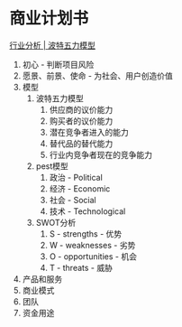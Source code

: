 # 商业计划书

[行业分析 | 波特五力模型](https://zhuanlan.zhihu.com/p/129891305)

1. 初心 - 判断项目风险
2. 愿景、前景、使命 - 为社会、用户创造价值
3. 模型
   1. 波特五力模型
      1. 供应商的议价能力
      2. 购买者的议价能力
      3. 潜在竞争者进入的能力
      4. 替代品的替代能力
      5. 行业内竞争者现在的竞争能力
   2. pest模型
      1. 政治 - Political
      2. 经济 - Economic
      3. 社会 - Social
      4. 技术 - Technological
   3. SWOT分析
      1. S - strengths - 优势
      2. W - weaknesses - 劣势
      3. O - opportunities - 机会
      4. T - threats - 威胁
4. 产品和服务
5. 商业模式
6. 团队
7. 资金用途




